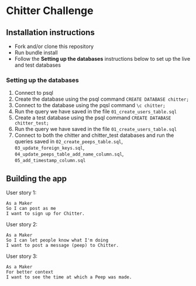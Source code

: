 # Chitter Challenge

## Installation instructions
* Fork and/or clone this repository
* Run bundle install
* Follow the **Setting up the databases** instructions below to set up the live and test databases

### Setting up the databases
1. Connect to psql
2. Create the database using the psql command `CREATE DATABASE chitter;`
3. Connect to the database using the pqsl command `\c chitter;`
4. Run the query we have saved in the file `01_create_users_table.sql`
5. Create a test database using the psql command `CREATE DATABASE chitter_test;`
6. Run the query we have saved in the file `01_create_users_table.sql`
7. Connect to both the chitter and chitter_test databases and run the queries saved in `02_create_peeps_table.sql`, `03_update_foreign_keys.sql`, `04_update_peeps_table_add_name_column.sql`, `05_add_timestamp_column.sql`

## Building the app

User story 1:
```
As a Maker
So I can post as me
I want to sign up for Chitter.
```

User story 2:
```
As a Maker
So I can let people know what I'm doing
I want to post a message (peep) to Chitter.
```

User story 3:
```
As a Maker
For better context
I want to see the time at which a Peep was made.
```
